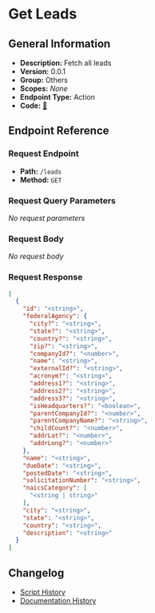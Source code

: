 # Get Leads

## General Information

- **Description:** Fetch all leads
- **Version:** 0.0.1
- **Group:** Others
- **Scopes:** _None_
- **Endpoint Type:** Action
- **Code:** [🔗](https://github.com/NangoHQ/integration-templates/tree/main/integrations/unanet/actions/get-leads.ts)


## Endpoint Reference

### Request Endpoint

- **Path:** `/leads`
- **Method:** `GET`

### Request Query Parameters

_No request parameters_

### Request Body

_No request body_

### Request Response

```json
[
  {
    "id": "<string>",
    "federalAgency": {
      "city?": "<string>",
      "state?": "<string>",
      "country?": "<string>",
      "zip?": "<string>",
      "companyId?": "<number>",
      "name": "<string>",
      "externalId?": "<string>",
      "acronym?": "<string>",
      "address1?": "<string>",
      "address2?": "<string>",
      "address3?": "<string>",
      "isHeadquarters?": "<boolean>",
      "parentCompanyId?": "<number>",
      "parentCompanyName?": "<string>",
      "childCount?": "<number>",
      "addrLat?": "<number>",
      "addrLong?": "<number>"
    },
    "name": "<string>",
    "dueDate": "<string>",
    "postedDate": "<string>",
    "solicitationNumber": "<string>",
    "naicsCategory": [
      "<string | string>"
    ],
    "city": "<string>",
    "state": "<string>",
    "country": "<string>",
    "description": "<string>"
  }
]
```

## Changelog

- [Script History](https://github.com/NangoHQ/integration-templates/commits/main/integrations/unanet/actions/get-leads.ts)
- [Documentation History](https://github.com/NangoHQ/integration-templates/commits/main/integrations/unanet/actions/get-leads.md)

<!-- END  GENERATED CONTENT -->

